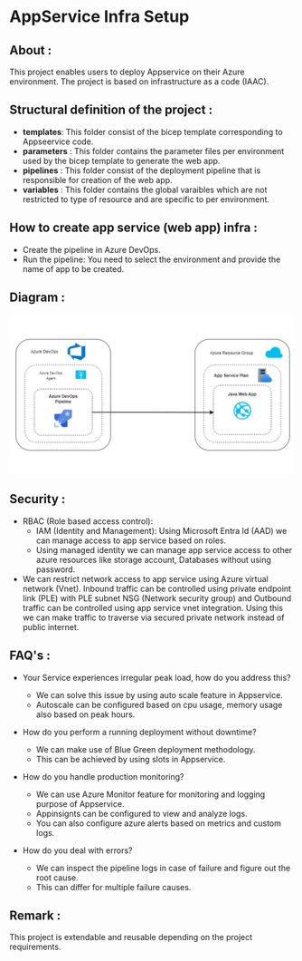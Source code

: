 
# AppService Infra Setup


## About : 

This project enables users to deploy Appservice on their Azure environment. The project is based on infrastructure as a code (IAAC).

## Structural definition of the project :
- **templates**: This folder consist of the bicep template corresponding to Appseervice code.
- **parameters** : This folder contains the parameter files per environment used by the bicep template to generate the web app.
- **pipelines** : This folder consist of the deployment pipeline that is responsible for creation of the web app.
- **variables** : This folder contains the global varaibles which are not restricted to type of resource and are specific to per environment.

## How to create app service (web app) infra : 
- Create the pipeline in Azure DevOps.
- Run the pipeline: You need to select the environment and provide the name of app to be created.

## Diagram : 

![digram](app-service.jpg)

## Security : 
 - RBAC (Role based access control): 
    - IAM (Identity and Management): Using Microsoft Entra Id (AAD) we can manage access to app service based on roles.
    - Using managed identity we can manage app service access to other azure resources like storage account, Databases without using password.
- We can restrict network access to app service using Azure virtual network (Vnet). Inbound traffic can be controlled using private endpoint link (PLE) with PLE subnet NSG (Network security group) and Outbound traffic can be controlled using app service vnet integration. Using this we can make traffic to traverse via secured private network instead of public internet.

## FAQ's :  
- Your Service experiences irregular peak load, how do you address this? 
  - We can solve this issue by using auto scale feature in Appservice.
  - Autoscale can be configured based on cpu usage, memory usage also based on peak hours.

- How do you perform a running deployment without downtime? 
    - We can make use of Blue Green deployment methodology.
    - This can be achieved by using slots in Appservice.

- How do you handle production monitoring?
    - We can use Azure Monitor feature for monitoring and logging purpose of Appservice.
    - Appinsignts can be configured to view and analyze logs.
    - You can also configure azure alerts based on metrics and custom logs. 

- How do you deal with errors?
    - We can inspect the pipeline logs in case of failure and figure out the root cause.
    - This can differ for multiple failure causes.

## Remark : 

This project is extendable and reusable depending on the project requirements.